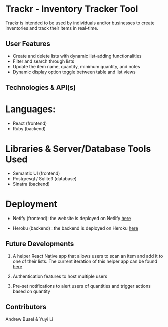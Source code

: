 # Trackr - Inventory Tracker Tool

Trackr is intended to be used by individuals and/or businesses to create inventories and track their items in real-time.

## User Features

- Create and delete lists with dynamic list-adding functionalities
- Filter and search through lists
- Update the item name, quantity, minimum quantity, and notes
- Dynamic display option toggle between table and list views

## Technologies & API(s)

# Languages:

- React (frontend)
- Ruby (backend)

# Libraries & Server/Database Tools Used

- Semantic UI (frontend)
- Postgresql / Sqlite3 (database)
- Sinatra (backend)

# Deployment

- Netify (frontend): the website is deployed on Netlify [here](https://trackr-tool.netlify.app)

- Heroku (backend) : the backend is deployed on Heroku [here](https://fathomless-sands-79733.herokuapp.com/)

## Future Developments

1. A helper React Native app that allows users to scan an item and add it to one of their lists. The current iteration of this helper app can be found [here](https://snack.expo.dev/@buselax/joyous-croissant)

2. Authentication features to host multiple users

3. Pre-set notifications to alert users of quantities and trigger actions based on quantity

## Contributors

Andrew Busel & Yuyi Li
